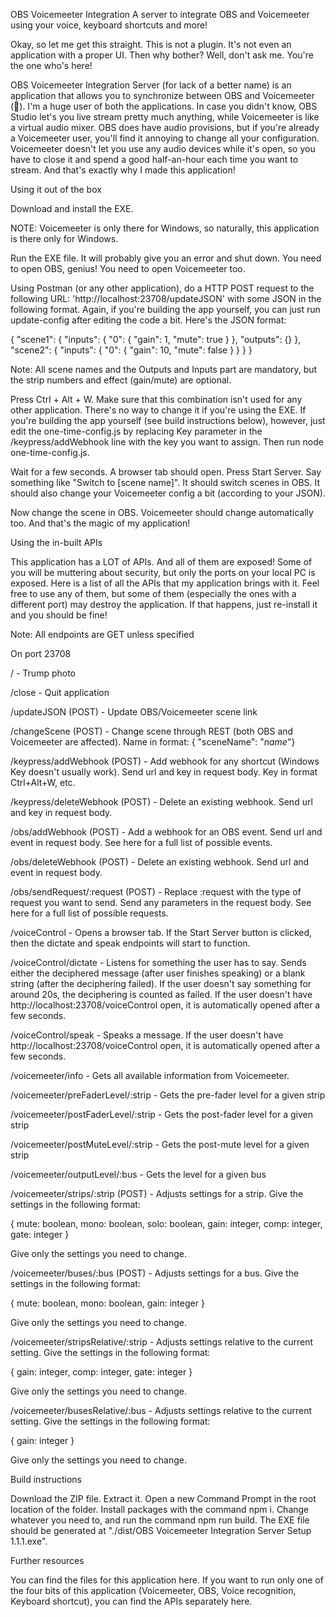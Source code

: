 OBS Voicemeeter Integration
A server to integrate OBS and Voicemeeter using your voice, keyboard shortcuts and more!


Okay, so let me get this straight. This is not a plugin. It's not even an application with a proper UI. Then why bother? Well, don't ask me. You're the one who's here!


OBS Voicemeeter Integration Server (for lack of a better name) is an application that allows you to synchronize between OBS and Voicemeeter (🤯). I'm a huge user of both the applications. In case you didn't know, OBS Studio let's you live stream pretty much anything, while Voicemeeter is like a virtual audio mixer. OBS does have audio provisions, but if you're already a Voicemeeter user, you'll find it annoying to change all your configuration. Voicemeeter doesn't let you use any audio devices while it's open, so you have to close it and spend a good half-an-hour each time you want to stream. And that's exactly why I made this application!


Using it out of the box

Download and install the EXE.

NOTE: Voicemeeter is only there for Windows, so naturally, this application is there only for Windows.



Run the EXE file. It will probably give you an error and shut down. You need to open OBS, genius! You need to open Voicemeeter too.



Using Postman (or any other application), do a HTTP POST request to the following URL: 'http://localhost:23708/updateJSON' with some JSON in the following format. Again, if you're building the app yourself, you can just run update-config after editing the code a bit. Here's the JSON format:



{
    "scene1": {
        "inputs": {
            "0": {
                "gain": 1,
                "mute": true
            }
        },
        "outputs": {}
    },
    "scene2": {
        "inputs": {
            "0": {
                "gain": 10,
                "mute": false
            }
        }
    }
}


Note: All scene names and the Outputs and Inputs part are mandatory, but the strip numbers and effect (gain/mute) are optional.



Press Ctrl + Alt + W. Make sure that this combination isn't used for any other application. There's no way to change it if you're using the EXE. If you're building the app yourself (see build instructions below), however, just edit the one-time-config.js by replacing Key parameter in the /keypress/addWebhook line with the key you want to assign. Then run node one-time-config.js.



Wait for a few seconds. A browser tab should open. Press Start Server. Say something like "Switch to [scene name]". It should switch scenes in OBS. It should also change your Voicemeeter config a bit (according to your JSON).



Now change the scene in OBS. Voicemeeter should change automatically too. And that's the magic of my application!



Using the in-built APIs

This application has a LOT of APIs. And all of them are exposed! Some of you will be muttering about security, but only the ports on your local PC is exposed. Here is a list of all the APIs that my application brings with it. Feel free to use any of them, but some of them (especially the ones with a different port) may destroy the application. If that happens, just re-install it and you should be fine!



Note: All endpoints are GET unless specified



On port 23708



/ - Trump photo



/close - Quit application



/updateJSON (POST) - Update OBS/Voicemeeter scene link



/changeScene (POST) - Change scene through REST (both OBS and Voicemeeter are affected). Name in format: { "sceneName": "*name*"}



/keypress/addWebhook (POST) - Add webhook for any shortcut (Windows Key doesn't usually work). Send url and key in request body. Key in format Ctrl+Alt+W, etc.



/keypress/deleteWebhook (POST) - Delete an existing webhook. Send url and key in request body.



/obs/addWebhook (POST) - Add a webhook for an OBS event. Send url and event in request body. See here for a full list of possible events.



/obs/deleteWebhook (POST) - Delete an existing webhook. Send url and event in request body.



/obs/sendRequest/:request (POST) - Replace :request with the type of request you want to send. Send any parameters in the request body. See here for a full list of possible requests.



/voiceControl - Opens a browser tab. If the Start Server button is clicked, then the dictate and speak endpoints will start to function.



/voiceControl/dictate - Listens for something the user has to say. Sends either the deciphered message (after user finishes speaking) or a blank string (after the deciphering failed). If the user doesn't say something for around 20s, the deciphering is counted as failed. If the user doesn't have http://localhost:23708/voiceControl open, it is automatically opened after a few seconds.



/voiceControl/speak - Speaks a message. If the user doesn't have http://localhost:23708/voiceControl open, it is automatically opened after a few seconds.



/voicemeeter/info - Gets all available information from Voicemeeter.

/voicemeeter/preFaderLevel/:strip - Gets the pre-fader level for a given strip

/voicemeeter/postFaderLevel/:strip - Gets the post-fader level for a given strip

/voicemeeter/postMuteLevel/:strip - Gets the post-mute level for a given strip

/voicemeeter/outputLevel/:bus - Gets the level for a given bus

/voicemeeter/strips/:strip (POST) - Adjusts settings for a strip. Give the settings in the following format:

{ mute: boolean, mono: boolean, solo: boolean, gain: integer, comp: integer, gate: integer }

Give only the settings you need to change.



/voicemeeter/buses/:bus (POST) - Adjusts settings for a bus. Give the settings in the following format:

{ mute: boolean, mono: boolean, gain: integer }

Give only the settings you need to change.



/voicemeeter/stripsRelative/:strip - Adjusts settings relative to the current setting. Give the settings in the following format:

{ gain: integer, comp: integer, gate: integer }

Give only the settings you need to change.



/voicemeeter/busesRelative/:bus - Adjusts settings relative to the current setting. Give the settings in the following format:

{ gain: integer }

Give only the settings you need to change.



Build instructions

Download the ZIP file. Extract it. Open a new Command Prompt in the root location of the folder. Install packages with the command npm i. Change whatever you need to, and run the command npm run build. The EXE file should be generated at "./dist/OBS Voicemeeter Integration Server Setup 1.1.1.exe".



Further resources

You can find the files for this application here. If you want to run only one of the four bits of this application (Voicemeeter, OBS, Voice recognition, Keyboard shortcut), you can find the APIs separately here.